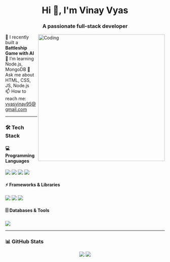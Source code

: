 <h1 align="center">Hi 👋, I'm Vinay Vyas</h1>
<h3 align="center">A passionate full-stack developer</h3>

<img align="right" alt="Coding" width="400" src="https://cdn.dribbble.com/userupload/22553452/file/original-bef4c9d5b9e203e1595b4caee2cb1008.gif">

🎯 I recently built a **Battleship Game with AI**  
🌱 I’m learning Node.js, MongoDB 
💬 Ask me about HTML, CSS, JS, Node.js  
📫 How to reach me: vyasvinay95@gmail.com  

---

### 🛠️ Tech Stack

#### 💻 Programming Languages
<p align="left">
  <img src="https://img.shields.io/badge/JavaScript-F7DF1E?style=for-the-badge&logo=javascript&logoColor=black"/>
  <img src="https://img.shields.io/badge/Java-ED8B00?style=for-the-badge&logo=java&logoColor=white"/>
  <img src="https://img.shields.io/badge/HTML5-E34F26?style=for-the-badge&logo=html5&logoColor=white"/>
  <img src="https://img.shields.io/badge/CSS3-1572B6?style=for-the-badge&logo=css3&logoColor=white"/>
</p>

#### ⚡ Frameworks & Libraries
<p align="left">
  <img src="https://img.shields.io/badge/Node.js-43853D?style=for-the-badge&logo=node.js&logoColor=white"/>
  <img src="https://img.shields.io/badge/Express.js-000000?style=for-the-badge&logo=express&logoColor=white"/>
  <img src="https://img.shields.io/badge/React-20232A?style=for-the-badge&logo=react&logoColor=61DAFB"/>
<!--   <img src="https://img.shields.io/badge/Flutter-02569B?style=for-the-badge&logo=flutter&logoColor=white"/> -->
</p>

#### 🗄️ Databases & Tools
<p align="left">
  <img src="https://img.shields.io/badge/MongoDB-4EA94B?style=for-the-badge&logo=mongodb&logoColor=white"/>
</p>

---

### 📊 GitHub Stats
<p align="center">
  <img src="https://github-readme-stats.vercel.app/api?username=vinayvyas05&show_icons=true&theme=radical"/>
  <img src="https://github-readme-streak-stats.herokuapp.com/?user=vinayvyas05&theme=radical"/>
</p>
